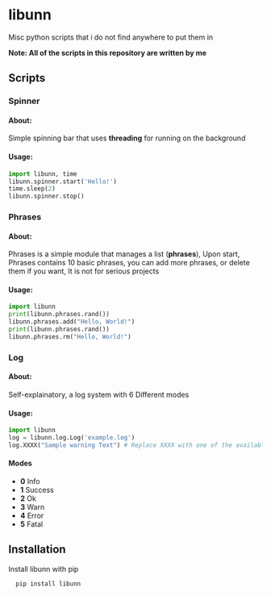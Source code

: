 
# libunn

Misc python scripts that i do not find anywhere to put them in

**Note: All of the scripts in this repository are written by me**



## Scripts

### Spinner
#### About:
Simple spinning bar that uses **threading** for running on the background
#### Usage:
```python
import libunn, time
libunn.spinner.start('Hello!')
time.sleep(2)
libunn.spinner.stop()
```
### Phrases

#### About:
Phrases is a simple module that manages a list (**phrases**), Upon start, Phrases contains 10 basic phrases, you can add more phrases, or delete them if you want, It is not for serious projects
#### Usage:
```python
import libunn
print(libunn.phrases.rand())
libunn.phrases.add("Hello, World!")
print(libunn.phrases.rand())
libunn.phrases.rm("Hello, World!")
```

### Log
#### About:
Self-explainatory, a log system with 6 Different modes
#### Usage:
```python
import libunn
log = libunn.log.Log('example.log')
log.XXXX("Sample warning Text") # Replace XXXX with one of the available Modes

```
#### Modes
- **0** Info
- **1** Success
- **2** Ok
- **3** Warn
- **4** Error
- **5** Fatal
## Installation

Install libunn with pip

```bash
  pip install libunn
```
    